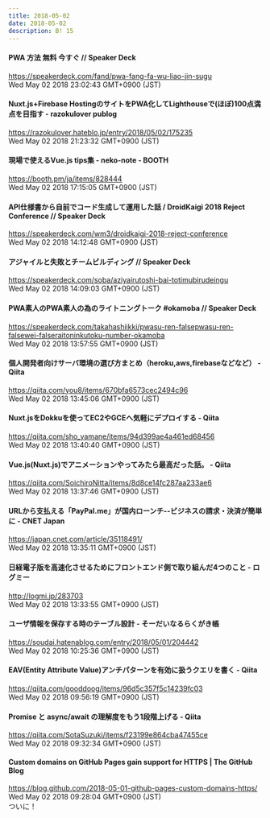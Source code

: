 ```yaml
---
title: 2018-05-02
date: 2018-05-02
description: B! 15
---
```


#### PWA 方法 無料 今すぐ // Speaker Deck
https://speakerdeck.com/fand/pwa-fang-fa-wu-liao-jin-sugu<br>
Wed May 02 2018 23:02:43 GMT+0900 (JST)<br>


#### Nuxt.js+Firebase HostingのサイトをPWA化してLighthouseで(ほぼ)100点満点を目指す - razokulover publog
https://razokulover.hateblo.jp/entry/2018/05/02/175235<br>
Wed May 02 2018 21:23:32 GMT+0900 (JST)<br>


#### 現場で使えるVue.js tips集 - neko-note - BOOTH
https://booth.pm/ja/items/828444<br>
Wed May 02 2018 17:15:05 GMT+0900 (JST)<br>


#### API仕様書から自前でコード生成して運用した話 / DroidKaigi 2018 Reject Conference // Speaker Deck
https://speakerdeck.com/wm3/droidkaigi-2018-reject-conference<br>
Wed May 02 2018 14:12:48 GMT+0900 (JST)<br>


#### アジャイルと失敗とチームビルディング // Speaker Deck
https://speakerdeck.com/soba/aziyairutoshi-bai-totimubirudeingu<br>
Wed May 02 2018 14:09:03 GMT+0900 (JST)<br>


#### PWA素人のPWA素人の為のライトニングトーク #okamoba // Speaker Deck
https://speakerdeck.com/takahashiikki/pwasu-ren-falsepwasu-ren-falsewei-falseraitoninkutoku-number-okamoba<br>
Wed May 02 2018 13:57:55 GMT+0900 (JST)<br>


#### 個人開発者向けサーバ環境の選び方まとめ（heroku,aws,firebaseなどなど） - Qiita
https://qiita.com/you8/items/670bfa6573cec2494c96<br>
Wed May 02 2018 13:45:06 GMT+0900 (JST)<br>


#### Nuxt.jsをDokkuを使ってEC2やGCEへ気軽にデプロイする - Qiita
https://qiita.com/sho_yamane/items/94d399ae4a461ed68456<br>
Wed May 02 2018 13:40:40 GMT+0900 (JST)<br>


#### Vue.js(Nuxt.js)でアニメーションやってみたら最高だった話。 - Qiita
https://qiita.com/SoichiroNitta/items/8d8ce14fc287aa233ae6<br>
Wed May 02 2018 13:37:46 GMT+0900 (JST)<br>


#### URLから支払える「PayPal.me」が国内ローンチ--ビジネスの請求・決済が簡単に - CNET Japan
https://japan.cnet.com/article/35118491/<br>
Wed May 02 2018 13:35:11 GMT+0900 (JST)<br>


#### 日経電子版を高速化させるためにフロントエンド側で取り組んだ4つのこと - ログミー
http://logmi.jp/283703<br>
Wed May 02 2018 13:33:55 GMT+0900 (JST)<br>


#### ユーザ情報を保存する時のテーブル設計 - そーだいなるらくがき帳
https://soudai.hatenablog.com/entry/2018/05/01/204442<br>
Wed May 02 2018 10:25:36 GMT+0900 (JST)<br>


#### EAV(Entity Attribute Value)アンチパターンを有効に扱うクエリを書く - Qiita
https://qiita.com/gooddoog/items/96d5c357f5c14239fc03<br>
Wed May 02 2018 09:56:19 GMT+0900 (JST)<br>


#### Promise と async/await の理解度をもう1段階上げる - Qiita
https://qiita.com/SotaSuzuki/items/f23199e864cba47455ce<br>
Wed May 02 2018 09:32:34 GMT+0900 (JST)<br>


#### Custom domains on GitHub Pages gain support for HTTPS | The GitHub Blog
https://blog.github.com/2018-05-01-github-pages-custom-domains-https/<br>
Wed May 02 2018 09:28:04 GMT+0900 (JST)<br>
ついに！


